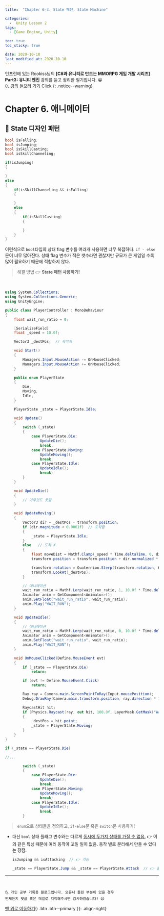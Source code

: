 ```yaml
---
title:  "Chapter 6-3. State 패턴, State Machine" 

categories:
  -  Unity Lesson 2
tags:
  - [Game Engine, Unity]

toc: true
toc_sticky: true

date: 2020-10-10
last_modified_at: 2020-10-10
---
```


인프런에 있는 Rookiss님의 **[C#과 유니티로 만드는 MMORPG 게임 개발 시리즈] Part3: 유니티 엔진** 강의를 듣고 정리한 필기입니다. 😀  
[🌜 강의 들으러 가기 Click](https://www.inflearn.com/course/MMORPG-유니티)
{: .notice--warning}

# Chapter 6. 애니메이터

## 🚖 State 디자인 패턴


```c#
bool isFalling;
bool isJumping;
bool isSkillCasting;
bool isSkillChanneling;

if(isJumping)
{

}
else
{
    if(isSkillChanneling && isFalling)
    {

    }
    else
    {
        if(isSkillCasting)
        {

        }
    }
}
```

이런식으로 `bool`타입의 상태 flag 변수를 여러개 사용하면 너무 복잡하다. `if - else`문이 너무 많아진다. 상태 flag 변수가 적은 갯수라면 괜찮지만 규모가 큰 게임일 수록 많이 필요하기 때문에 적합하지 않다. 

> 해결 방법 👉 **State 패턴 사용하기!**

<br>

```c#
using System.Collections;
using System.Collections.Generic;
using UnityEngine;

public class PlayerController : MonoBehaviour
{
    float wait_run_ratio = 0;

    [SerializeField]
    float _speed = 10.0f;

    Vector3 _destPos;  // 목적지

    void Start()
    {
        Managers.Input.MouseAction -= OnMouseClicked;
        Managers.Input.MouseAction += OnMouseClicked;
    }

    public enum PlayerState
    {
        Die,
        Moving,
        Idle,
    }

    PlayerState _state = PlayerState.Idle;

    void Update()
    {
        switch (_state)
        {
            case PlayerState.Die:
                UpdateDie();
                break;
            case PlayerState.Moving:
                UpdateMoving();
                break;
            case PlayerState.Idle:
                UpdateIdle();
                break;
        }
    }

    void UpdateDie()
    {
        // 아무것도 못함
    }

    void UpdateMoving()
    {
        Vector3 dir = _destPos - transform.position;
        if (dir.magnitude < 0.0001f)  // 도착함
        {
            _state = PlayerState.Idle;
        }
        else   // 도착 X 
        {
            float moveDist = Mathf.Clamp(_speed * Time.deltaTime, 0, dir.magnitude);
            transform.position = transform.position + dir.normalized * moveDist;

            transform.rotation = Quaternion.Slerp(transform.rotation, Quaternion.LookRotation(dir), 10 * Time.deltaTime);
            transform.LookAt(_destPos);
        }

        // 애니메이션
        wait_run_ratio = Mathf.Lerp(wait_run_ratio, 1, 10.0f * Time.deltaTime);
        Animator anim = GetComponent<Animator>();
        anim.SetFloat("wait_run_ratio", wait_run_ratio);
        anim.Play("WAIT_RUN");
    }

    void UpdateIdle()
    {
        // 애니메이션
        wait_run_ratio = Mathf.Lerp(wait_run_ratio, 0, 10.0f * Time.deltaTime);
        Animator anim = GetComponent<Animator>();
        anim.SetFloat("wait_run_ratio", wait_run_ratio);
        anim.Play("WAIT_RUN");
    }

    void OnMouseClicked(Define.MouseEvent evt)
    {
        if (_state == PlayerState.Die)
            return;

        if (evt != Define.MouseEvent.Click)
            return;

        Ray ray = Camera.main.ScreenPointToRay(Input.mousePosition); 
        Debug.DrawRay(Camera.main.transform.position, ray.direction * 100.0f, Color.red, 1.0f);

        RaycastHit hit;
        if (Physics.Raycast(ray, out hit, 100.0f, LayerMask.GetMask("Wall")))
        {
            _destPos = hit.point;
            _state = PlayerState.Moving;
        }
    }
}

```

```c#
if (_state == PlayerState.Die)

//...

        switch (_state)
        {
            case PlayerState.Die:
                UpdateDie();
                break;
            case PlayerState.Moving:
                UpdateMoving();
                break;
            case PlayerState.Idle:
                UpdateIdle();
                break;
        }
```

> `enum`으로 상태들을 정의하고, `if-else`문 혹은 `switch`문 사용하기! 

- 대신 `bool` 상태 플래그 변수와는 다르게 <u>동시에 두가지 상태를 가질 순 없음.</u> 👉 이와 같은 특성 때문에 여러 동작이 꼬일 일이 없음. 동작 별로 분리해서 만들 수 있다는 장점.
  ```c#
  isJumping && isAttacking  // 👉 가능

  _state == PlayerState.Jump && _state == PlayerState.Attack  // 👉 불가능
  ```


***
<br>

    🌜 개인 공부 기록용 블로그입니다. 오류나 틀린 부분이 있을 경우 
    언제든지 댓글 혹은 메일로 지적해주시면 감사하겠습니다! 😄

[맨 위로 이동하기](#){: .btn .btn--primary }{: .align-right}